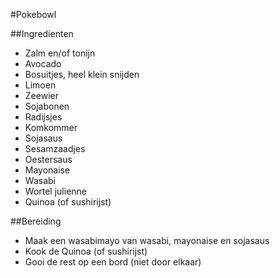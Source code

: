 #Pokebowl

##Ingredienten
* Zalm en/of tonijn
* Avocado
* Bosuitjes, heel klein snijden
* Limoen
* Zeewier
* Sojabonen
* Radijsjes
* Komkommer
* Sojasaus
* Sesamzaadjes
* Oestersaus
* Mayonaise
* Wasabi
* Wortel julienne
* Quinoa (of sushirijst)

##Bereiding
* Maak een wasabimayo van wasabi, mayonaise en sojasaus
* Kook de Quinoa (of sushirijst)
* Gooi de rest op een bord (niet door elkaar)




